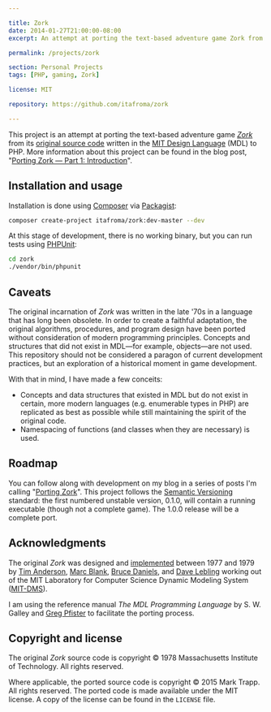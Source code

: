 ```yaml
---

title: Zork
date: 2014-01-27T21:00:00-08:00
excerpt: An attempt at porting the text-based adventure game Zork from its original source code written in the MIT Design Language (MDL) to PHP.

permalink: /projects/zork

section: Personal Projects
tags: [PHP, gaming, Zork]

license: MIT

repository: https://github.com/itafroma/zork

---
```


This project is an attempt at porting the text-based adventure game [*Zork*][1] from its [original source code][2] written in the [MIT Design Language][3] (MDL) to PHP. More information about this project can be found in the blog post, "[Porting Zork — Part 1: Introduction][4]".

## Installation and usage

Installation is done using [Composer][5] via [Packagist][6]:

```sh
composer create-project itafroma/zork:dev-master --dev
```

At this stage of development, there is no working binary, but you can run tests using [PHPUnit][7]:

```sh
cd zork
./vendor/bin/phpunit
```

## Caveats

The original incarnation of *Zork* was written in the late '70s in a language that has long been obsolete. In order to create a faithful adaptation, the original algorithms, procedures, and program design have been ported without consideration of modern programming principles. Concepts and structures that did not exist in MDL—for example, objects—are not used. This repository should not be considered a paragon of current development practices, but an exploration of a historical moment in game development.

With that in mind, I have made a few conceits:

- Concepts and data structures that existed in MDL but do not exist in certain, more modern languages (e.g. enumerable types in PHP) are replicated as best as possible while still maintaining the spirit of the original code.
- Namespacing of functions (and classes when they are necessary) is used.

## Roadmap

You can follow along with development on my blog in a series of posts I'm calling "[Porting Zork][4]". This project follows the [Semantic Versioning][8] standard: the first numbered unstable version, 0.1.0, will contain a running executable (though not a complete game). The 1.0.0 release will be a complete port.

## Acknowledgments

The original *Zork* was designed and [implemented][9] between 1977 and 1979 by [Tim Anderson][10], [Marc Blank][11], [Bruce Daniels][12], and [Dave Lebling][13] working out of the MIT Laboratory for Computer Science Dynamic Modeling System ([MIT-DMS][14]).

I am using the reference manual *The MDL Programming Language* by S. W. Galley and [Greg Pfister][15] to facilitate the porting process.

## Copyright and license

The original *Zork* source code is copyright © 1978 Massachusetts Institute of Technology. All rights reserved.

Where applicable, the ported source code is copyright © 2015 Mark Trapp. All rights reserved. The ported code is made available under the MIT license. A copy of the license can be found in the `LICENSE` file.

[1]: http://en.wikipedia.org/wiki/Zork "Wikipedia article on Zork"
[2]: https://github.com/itafroma/zork-mdl "Source code repository for MDL Zork"
[3]: http://en.wikipedia.org/wiki/MDL_(programming_language) "Wikipedia article on MDL"
[4]: https://marktrapp.com/blog/2015/01/27/porting-zork-part-1/ "Porting Zork — Part 1: Introduction"
[5]: https://getcomposer.org "Composer website"
[6]: https://packagist.org "Packagist website"
[7]: https://phpunit.de "PHPUnit website"
[8]: http://semver.org "Semantic Versioning website"
[9]: http://en.wikipedia.org/wiki/Implementer_(video_games) "Wikipedia article on implmenters"
[10]: http://en.wikipedia.org/wiki/Tim_Anderson_(Zork) "Wikipedia article on Tim Anderson"
[11]: http://www.infocom-if.org/authors/blank.html "Infocom author page on Marc Blank"
[12]: http://en.wikipedia.org/wiki/Bruce_Daniels "Wikipedia article on Bruce Daniels"
[13]: http://www.infocom-if.org/authors/lebling.html "Infocom author page on Dave Lebling"
[14]: http://pdp-10.trailing-edge.com/mit_emacs_170_teco_1220/01/info/mit-dm.txt.html "Information on MIT-DMS"
[15]: http://perilsofparallel.blogspot.com "Greg Pfister's blog"
